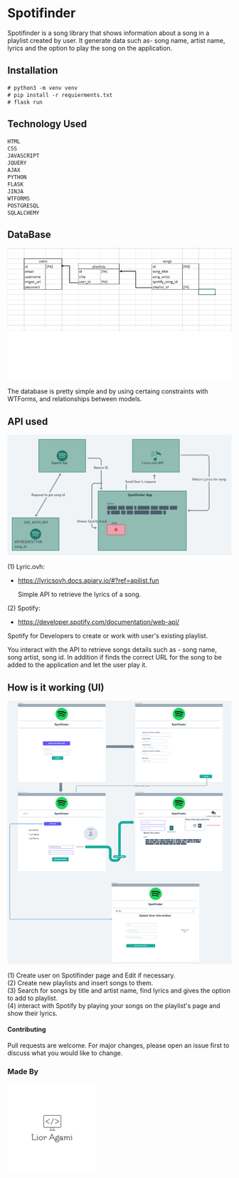 # Spotifinder

Spotifinder is a song library that shows information about a song in a playlist created by user.
It generate data such as- song name, artist name, lyrics and the option to play the song on the application.

## Installation



```
# python3 -m venv venv              
# pip install -r requierments.txt
# flask run
```

## Technology Used

```
HTML
CSS
JAVASCRIPT
JQUERY
AJAX
PYTHON
FLASK
JINJA
WTFORMS
POSTGRESQL
SQLALCHEMY
```
## DataBase
 ![ ](https://raw.githubusercontent.com/AgamiLior/spotifinder-new/main/table.png "DB-Table") 

The database is pretty simple and by using certaing constraints with WTForms, and relationships between models.



## API used
![ ](https://raw.githubusercontent.com/AgamiLior/spotifinder-new/main/User%20Flow%20to%20Api.png "API")

(1) Lyric.ovh: 
* https://lyricsovh.docs.apiary.io/#?ref=apilist.fun

  Simple API to retrieve the lyrics of a song.


(2) Spotify:
* https://developer.spotify.com/documentation/web-api/

Spotify for Developers to create or work with user's existing playlist.

You interact with the API to retrieve songs details such as - song name, song artist, song id.
In addition if finds the correct URL for the song to be added to the application and let the user play it.

## How is it working (UI) 
![ ](https://raw.githubusercontent.com/AgamiLior/spotifinder-new/main/UI.png "UI")  

(1) Create user on Spotifinder page and Edit if necessary.   
(2) Create new playlists and insert songs to them.  
(3) Search for songs by title and artist name, find lyrics and gives the option to add to playlist.  
(4) interact with Spotify by playing your songs on the playlist's page and show their lyrics.



#### Contributing
Pull requests are welcome. For major changes, please open an issue first to discuss what you would like to change.



### Made By
![ ](https://raw.githubusercontent.com/AgamiLior/spotifinder-new/main/myLogo.png "myLogo") 